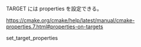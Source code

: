 TARGET には properties を設定できる。

https://cmake.org/cmake/help/latest/manual/cmake-properties.7.html#properties-on-targets

set_target_properties
